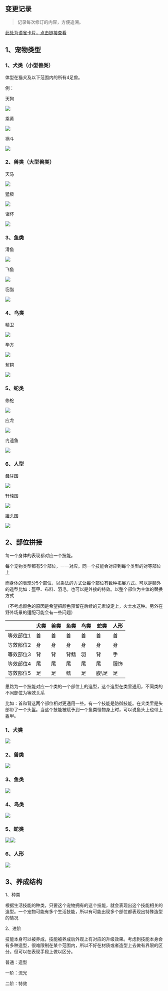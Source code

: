 ## 变更记录
> 记录每次修订的内容，方便追溯。
>

[此处为语雀卡片，点击链接查看](https://www.yuque.com/cod5mf/iwqppn/dkthgdimsc8gigxc#FReK8)



## 1、宠物类型
### 1、犬类（小型兽类）
体型在猫犬及以下范围内的所有4足兽。

例：

天狗

![](https://cdn.nlark.com/yuque/0/2024/webp/43733777/1716192431380-34975f14-e345-48f9-85e0-747c410c9c95.webp)

乘黄

![](https://cdn.nlark.com/yuque/0/2024/webp/43733777/1716172690439-59168d2f-4701-44aa-a729-a11d1a7e1f57.webp)

祸斗

![](https://cdn.nlark.com/yuque/0/2024/png/43733777/1715155295627-8ddda766-bded-43a1-b543-3c07350c1d42.png?x-oss-process=image%2Fformat%2Cwebp%2Fresize%2Cw_418%2Climit_0%2Fresize%2Cw_418%2Climit_0)





### 2、兽类（大型兽类）
天马

![](https://cdn.nlark.com/yuque/0/2024/png/43733777/1716194065269-5e23da6b-d01f-4bde-95bf-75b277bddff2.png)

猛极

![](https://cdn.nlark.com/yuque/0/2024/webp/43733777/1716194136885-a4666833-653d-4b72-b995-190622d726d2.webp)

诸坏

![](https://cdn.nlark.com/yuque/0/2024/webp/43733777/1716194178311-44afff7e-d6bb-4e4e-9beb-1c9d2360412a.webp)





### 3、鱼类
 滑鱼

![](https://cdn.nlark.com/yuque/0/2024/png/43733777/1715246858749-81863831-583c-454d-b984-d44973a9aa69.png?x-oss-process=image%2Fformat%2Cwebp%2Fresize%2Cw_385%2Climit_0%2Fresize%2Cw_385%2Climit_0)

飞鱼

![](https://cdn.nlark.com/yuque/0/2024/webp/43733777/1716194883565-61056bf8-b481-4671-99ef-ec80b4aaeb82.webp)

窃脂

![](https://cdn.nlark.com/yuque/0/2024/webp/43733777/1716194909529-b111117a-5bca-4699-850d-3ae7f3e6cedd.webp)



### 4、鸟类
精卫

![](https://cdn.nlark.com/yuque/0/2024/webp/43733777/1716194278968-f39f47e1-134a-4aae-ad82-6e43edc7261a.webp)

毕方

![](https://cdn.nlark.com/yuque/0/2024/png/43733777/1715155286787-f477e439-9b68-4fdd-8df2-d8ee200e34c2.png?x-oss-process=image%2Fformat%2Cwebp%2Fresize%2Cw_337%2Climit_0%2Fresize%2Cw_337%2Climit_0)

絜钩

![](https://cdn.nlark.com/yuque/0/2024/webp/43733777/1716194391846-4bc749e5-df70-4329-9248-97f28d0f6144.webp)



### 5、蛇类
修蛇

![](https://cdn.nlark.com/yuque/0/2024/webp/43733777/1716195009317-121557a1-c7d5-4ce6-a70b-16f005023838.webp)

应龙

![](https://cdn.nlark.com/yuque/0/2024/png/43733777/1715248731637-0d5af74e-6fa8-440a-beac-b5ce9e1d56c1.png?x-oss-process=image%2Fformat%2Cwebp%2Fresize%2Cw_618%2Climit_0%2Fresize%2Cw_618%2Climit_0)

冉遗鱼

![](https://cdn.nlark.com/yuque/0/2024/webp/43733777/1716195136715-fb91506c-e885-470f-8970-a7efee21890e.webp)





### 6、人型
<font style="color:rgb(0, 0, 0);">聂耳国</font>

![](https://cdn.nlark.com/yuque/0/2024/webp/43733777/1716196328563-063e3447-be0a-45dd-acde-59f53a7a2a0f.webp)

轩辕国

![](https://cdn.nlark.com/yuque/0/2024/webp/43733777/1716196416927-645e2049-ad07-4fb9-a443-1692fcaae022.webp)

<font style="color:rgb(0, 0, 0);">讙头国</font>

![](https://cdn.nlark.com/yuque/0/2024/webp/43733777/1716196471954-375ecc40-1edd-4f3c-ab40-7af673de4c2f.webp)





## 2、部位拼接
每一个身体的表现都对应一个技能。

每个宠物类型都有5个部位，一一对应。同一个技能会对应到每个类型的对等部位上

而身体的表现分5个部位，以乘法的方式让每个部位有数种拓展方式。可以是额外的造型比如：盔甲、布料、羽毛。也可以是外接的特效。以整个部位为主体的替换方式

（不考虑颜色的原因是希望把颜色预留在后续的元素设定上，火土水这种。另外在野外场景的适配可能会有一些问题）



|  | 犬类 | 兽类 | 鱼类 | 鸟类 | 蛇类 | 人形 |
| --- | --- | --- | --- | --- | --- | --- |
| 等效部位1 | 首 | 首 | 首 | 首 | 首 | 首 |
| 等效部位2 | 身 | 身 | 身 | 身 | 身 | 身 |
| 等效部位3 | 背 | 背 | 背鳍 | 羽 | 背 | 手 |
| 等效部位4 | 尾 | 尾 | 尾 | 尾 | 尾 | 服饰 |
| 等效部位5 | 足 | 足 | 鳍 | 足 | 腹\足 | 足 |


思路为一个技能对应一个类的一个部位上的造型，这个造型在类里通用，不同类的不同部位为等效关系

比如：首和背这两个部位相对更通用一些。有一个技能是防御技能。在犬类里是头部带了一个头盔。当这个技能被赋予到一个鱼类怪物身上时，可以说鱼头上也带上盔甲。



### 1、犬类
![](https://cdn.nlark.com/yuque/0/2024/png/43733777/1716193125510-3498635a-1f00-402c-9b5e-12bff6ff91d1.png)

### 2、兽类
![](https://cdn.nlark.com/yuque/0/2024/png/43733777/1716194047046-c5b9748f-42ed-452a-9c47-126aabdf7c47.png)

### 3、鱼类
![](https://cdn.nlark.com/yuque/0/2024/png/43733777/1716194859437-cd45f9ae-8456-442c-a98e-efd9c3fa8916.png)

### 4、鸟类
![](https://cdn.nlark.com/yuque/0/2024/png/43733777/1716194522285-b925ac67-8ebf-4183-95fd-dea4798c718b.png)



### 5、蛇类
![](https://cdn.nlark.com/yuque/0/2024/png/43733777/1716195243833-abc95fae-1042-4e69-a954-b65a7f601f73.png)![](https://cdn.nlark.com/yuque/0/2024/png/43733777/1716195356791-7b3f251c-d537-4346-a49e-926702bfbb4e.png)

### 6、人形
![](https://cdn.nlark.com/yuque/0/2024/png/43733777/1716196623481-2b447520-7fc0-4619-b4ae-658b8ab43194.png)

### 
## 3、养成结构
1、种类

根据生活技能的种类，只要这个宠物拥有的这个技能，就会表现出这个技能相关的造型。一个宠物可能有多个生活技能，所以有可能出现多个部位都表现出特殊造型的情况



2、进阶

技能本身可以被养成，技能被养成后外观上有对应的升级效果。考虑到技能本身会有多种造型，很难限制在某个范围内，所以不好在材质或者造型上去做有界限的区分。但可以在表现手段上做以区分。

普通：造型

一阶：流光

二阶：特效



